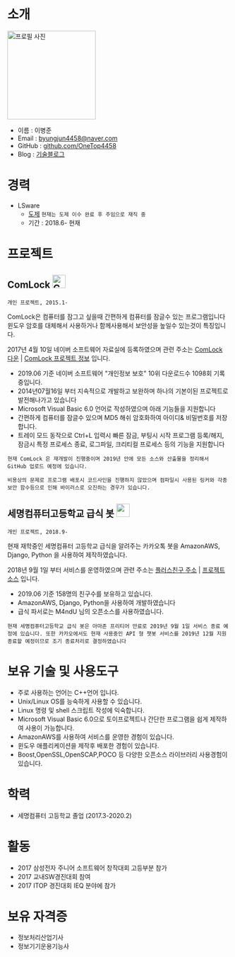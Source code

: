 # 소개
<img alt="프로필 사진" src = "https://avatars0.githubusercontent.com/u/40881444?s=460&v=4" width="200">

- 이름 : 이병준
- Email : byungjun4458@naver.com
- GitHub : [github.com/OneTop4458](https://github.com/OneTop4458)
- Blog : [기술블로그](https://brent-github.tistory.com)

# 경력

- LSware
  - [도제](http://www.smc.hs.kr/crosseditor/binary/images/2016/11/04/20161104194539333_0TUU036R.jpg)
  `현재는 도제 이수 완료 후 주임으로 재직 중`
  - 기간 : 2018.6- 현재

# 프로젝트
## ComLock <img src ="https://t1.daumcdn.net/cfile/tistory/991AD8375D00F78B19" alt="ComLock 로고" width="30" height="30"/>
`개인 프로젝트, 2015.1-`

ComLock은 컴퓨터를 잠그고 싶을때 간편하게 컴퓨터를 잠글수 있는 프로그램입니다 윈도우 암호를 대체해서 사용하거나 함께사용해서 보안성을 높일수 있는것이 특징입니다.

2017년 4월 10일 네이버 소프트웨어 자료실에 등록하였으며 관련 주소는 [ComLock 다운](https://software.naver.com/software/version.nhn?softwareId=GWS_002290&categoryId=B0800000) | [ComLock 프로젝트 정보](https://brent-github.tistory.com/entry/%EC%A7%84%ED%96%89%EC%A4%91-%EC%BB%B4%ED%93%A8%ED%84%B0-%EC%9E%A0%EA%B8%88%ED%94%84%EB%A1%9C%EA%B7%B8%EB%9E%A8-Com-Lock) 입니다.

- 2019.06 기준 네이버 소프트웨어 "개인정보 보호" 10위 다운로드수 1098회 기록중입니다.
- 2014년07월16일 부터 지속적으로 개발하고 보완하며 하나의 기본이된 프로젝트로 발전해나가고 있습니다
- Microsoft Visual Basic 6.0 언어로 작성하였으며 아래 기능들을 지원합니다
- 간편하게 컴퓨터를 잠글수 있으며 MD5 해쉬 암호화하여 아이디& 비밀번호를 저장합니다.
- 트레이 모드 동작으로 Ctrl+L 입력시 빠른 잠금, 부팅시 시작 프로그램 등록/해지, 잠금시 특정 프로세스 종료, 로그파일, 크리티컬 프로세스 등의 기능을 지원합니다
  

`현재 ComLock 은 재개발이 진행중이며 2019년 안에 모든 소스와 산출물을 정리해서 GitHub 업로드 예정에 있습니다.`

`비용상의 문제로 프로그램 배포시 코드사인을 진행하지 않았으며 컴파일시 사용된 링커와 각종 보안 함수등으로 인해 바이러스로 오진하는 경우가 있습니다.`

## 세명컴퓨터고등학교 급식 봇 <img src ="https://img1.daumcdn.net/thumb/C100x100.mplusfriend/?fname=https%3A%2F%2Fk.kakaocdn.net%2Fdn%2FAoJ3k%2FbtqoMWhbYEa%2F5ahIbm1x0I2hLgkYJgVow0%2Fimg_s.jpg" width="30" height="30"/>
`개인 프로젝트, 2018.9-`

현재 재학중인 세명컴퓨터 고등학교 급식을 알려주는 카카오톡 봇을 AmazonAWS, Django, Python 을 사용하여 제작하였습니다.

2018년 9월 1일 부터 서비스를 운영하였으며 관련 주소는 [플러스친구 주소](http://pf.kakao.com/_vxaCEj) | [프로젝트 소스](https://brent-github.tistory.com/entry/%EC%95%84%EB%A7%88%EC%A1%B4-AWS-%ED%99%9C%EC%9A%A9%ED%95%B4%EC%84%9C-%EC%B9%B4%EC%B9%B4%EC%98%A4%ED%86%A1-%EB%B4%87-%EB%A7%8C%EB%93%A4%EA%B8%B0) 입니다.

- 2019.06 기준 158명의 친구수를 보유하고 있습니다.
- AmazonAWS, Django, Python을 사용하여 개발하였습니다
- 급식 파서로는 M4ndU 님의 오픈소스를 사용하였습니다.

`현재 세명컴퓨터고등학교 급식 봇은 아마존 프리티어 만료로 2019년 9월 1일 서비스 종료 예정에 있습니다. 또한 카카오에서도 현재 사용중인 API 형 챗봇 서비스를 2019년 12월 지원종료할 예정이므로 조기 종료처리로 결정하였습니다`

# 보유 기술 및 사용도구
- 주로 사용하는 언어는 C++언어 입니다.
- Unix/Linux OS를 능숙하게 사용할 수 있습니다.
- Linux 명령 및 shell 스크립트 작성에 익숙합니다.
- Microsoft Visual Basic 6.0으로 토이프로젝트나 간단한 프로그램을 쉽게 제작하여 사용이 가능합니다.
- AmazonAWS를 사용하여 서비스를 운영한 경험이 있습니다.
- 윈도우 애플리케이션을 제작후 배포한 경험이 있습니다.
- Boost,OpenSSL,OpenSCAP,POCO 등 다양한 오픈소스 라이브러리 사용경험이 있습니다.

# 학력
- 세명컴퓨터 고등학교 졸업 (2017.3-2020.2)

# 활동
- 2017 삼성전자 주니어 소프트웨어 창작대회 고등부분 참가
- 2017 교내SW경진대회 참여
- 2017 ITOP 경진대회 IEQ 분야에 참가

# 보유 자격증
- 정보처리산업기사
- 정보기기운용기능사
